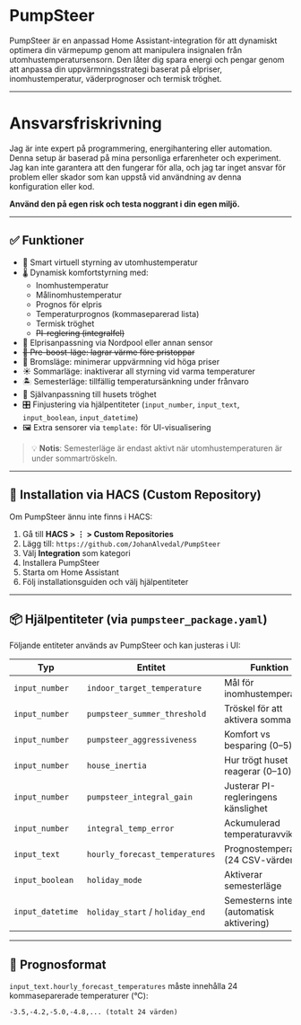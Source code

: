 # PumpSteer

PumpSteer är en anpassad Home Assistant-integration för att dynamiskt optimera din värmepump genom att manipulera insignalen från utomhustemperatursensorn. Den låter dig spara energi och pengar genom att anpassa din uppvärmningsstrategi baserat på elpriser, inomhustemperatur, väderprognoser och termisk tröghet.

-----

# Ansvarsfriskrivning

Jag är inte expert på programmering, energihantering eller automation. Denna setup är baserad på mina personliga erfarenheter och experiment. Jag kan inte garantera att den fungerar för alla, och jag tar inget ansvar för problem eller skador som kan uppstå vid användning av denna konfiguration eller kod.

**Använd den på egen risk och testa noggrant i din egen miljö.**

-----

## ✅ Funktioner

- 🔧 Smart virtuell styrning av utomhustemperatur
- 🌡️ Dynamisk komfortstyrning med:
  - Inomhustemperatur
  - Målinomhustemperatur
  - Prognos för elpris
  - Temperaturprognos (kommaseparerad lista)
  - Termisk tröghet
  - ~~PI-reglering (integralfel)~~
- 💸 Elprisanpassning via Nordpool eller annan sensor
- ~~🚀 Pre-boost-läge: lagrar värme före pristoppar~~
- 🧊 Bromsläge: minimerar uppvärmning vid höga priser
- ☀️ Sommarläge: inaktiverar all styrning vid varma temperaturer
- 🏝️ Semesterläge: tillfällig temperatursänkning under frånvaro
- 🧠 Självanpassning till husets tröghet
- 🎛️ Finjustering via hjälpentiteter (`input_number`, `input_text`, `input_boolean`, `input_datetime`)
- 🖼️ Extra sensorer via `template:` för UI-visualisering

> 💡 **Notis**: Semesterläge är endast aktivt när utomhustemperaturen är under sommartröskeln.

-----

## 🔧 Installation via HACS (Custom Repository)

Om PumpSteer ännu inte finns i HACS:

1. Gå till **HACS > ⋮ > Custom Repositories**
2. Lägg till: `https://github.com/JohanAlvedal/PumpSteer`
3. Välj **Integration** som kategori
4. Installera PumpSteer
5. Starta om Home Assistant
6. Följ installationsguiden och välj hjälpentiteter

-----

## 📦 Hjälpentiteter (via `pumpsteer_package.yaml`)

Följande entiteter används av PumpSteer och kan justeras i UI:

| Typ | Entitet | Funktion |
|-----|---------|----------|
| `input_number` | `indoor_target_temperature` | Mål för inomhustemperatur |
| `input_number` | `pumpsteer_summer_threshold` | Tröskel för att aktivera sommarläge |
| `input_number` | `pumpsteer_aggressiveness` | Komfort vs besparing (0–5) |
| `input_number` | `house_inertia` | Hur trögt huset reagerar (0–10) |
| `input_number` | `pumpsteer_integral_gain` | Justerar PI-regleringens känslighet |
| `input_number` | `integral_temp_error` | Ackumulerad temperaturavvikelse |
| `input_text` | `hourly_forecast_temperatures` | Prognostemperaturer (24 CSV-värden) |
| `input_boolean` | `holiday_mode` | Aktiverar semesterläge |
| `input_datetime` | `holiday_start` / `holiday_end` | Semesterns intervall (automatisk aktivering) |

-----

## 🧪 Prognosformat

`input_text.hourly_forecast_temperatures` måste innehålla 24 kommaseparerade temperaturer (°C):

```text
-3.5,-4.2,-5.0,-4.8,... (totalt 24 värden)
